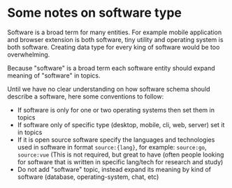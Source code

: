 # Some notes on software type

Software is a broad term for many entities. For example mobile application and browser extension is both software, tiny utility and operating system is both software. Creating data type for every king of software would be too overwhelming.

Because "software" is a broad term each software entity should expand meaning of "software" in topics. 

Until we have no clear understanding on how software schema should describe a software, here some conventions to follow:
* If software is only for one or two operating systems then set them in topics
* If software only of specific type (desktop, mobile, cli, web, server) set it in topics
* If it is open source software specify the languages and technologies used in software in format `source:{lang}`, for example: `source:go`, `source:vue` (This is not required, but great to have (often people looking for software that is written in specific lang/tech for research and study)
* Do not add "software" topic, instead expand its meaning by kind of software (database, operating-system, chat, etc)
 


    